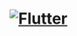 <a href="https://flutter.dev/">
  <h1 align="center">
    <picture>
      <source media="(prefers-color-scheme: dark)" srcset="https://i.imgur.com/shUVLah.png">
      <img alt="Flutter" src="https://i.imgur.com/shUVLah.png">
    </picture>
  </h1>
</a>

